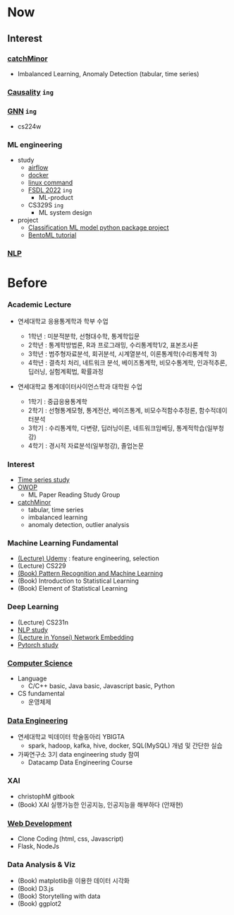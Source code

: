 # Now
## Interest
### [catchMinor](https://github.com/minsoo9506/catchMinor)
- Imbalanced Learning, Anomaly Detection (tabular, time series)
### [Causality](https://github.com/minsoo9506/causality-study) `ing`
### [GNN](https://github.com/minsoo9506/cs224w-study) `ing`
- cs224w
### ML engineering
- study
  - [airflow](https://minsoo9506.github.io/categories/airflow/) 
  - [docker](https://minsoo9506.github.io/categories/docker/)
  - [linux command](https://minsoo9506.github.io/04-linux-udemy/)
  - [FSDL 2022](https://github.com/minsoo9506/FSDL2022-study) `ing`
    - ML-product
  - CS329S `ing`
    - ML system design
- project
  - [Classification ML model python package project](https://github.com/minsoo9506/fraudDetection)
  - [BentoML tutorial](https://github.com/minsoo9506/BentoML-model-serving)
### [NLP](https://github.com/minsoo9506/NLP-study)

# Before
### Academic Lecture
- 연세대학교 응용통계학과 학부 수업
  - 1학년 : 미분적분학, 선형대수학, 통계학입문
  - 2학년 : 통계학방법론, R과 프로그래밍, 수리통계학1/2, 표본조사론
  - 3학년 : 범주형자료분석, 회귀분석, 시계열분석, 이론통계학(수리통계학 3)
  - 4학년 : 결측치 처리, 네트워크 분석, 베이즈통계학, 비모수통계학, 인과적추론, 딥러닝, 실험계획법, 확률과정

- 연세대학교 통계데이터사이언스학과 대학원 수업
  - 1학기 : 중급응용통계학
  - 2학기 : 선형통계모형, 통계전산, 베이즈통계, 비모수적함수추정론, 함수적데이터분석
  - 3학기 : 수리통계학, 다변량, 딥러닝이론, 네트워크임베딩, 통계적학습(일부청강)
  - 4학기 : 경시적 자료분석(일부청강), 졸업논문

### Interest
- [Time series study](https://github.com/minsoo9506/time-series-study)
- [OWOP](https://github.com/minsoo9506/OWOP)
  - ML Paper Reading Study Group
- [catchMinor](https://github.com/minsoo9506/catchMinor)
  - tabular, time series
  - imbalanced learning
  - anomaly detection, outlier analysis 

### Machine Learning Fundamental
- [(Lecture) Udemy](https://github.com/minsoo9506/udemy_FE_FS) : feature engineering, selection
- (Lecture) CS229
- [(Book) Pattern Recognition and Machine Learning](https://minsoo9506.github.io/contact/)
- (Book) Introduction to Statistical Learning
- (Book) Element of Statistical Learning

### Deep Learning
- (Lecture) CS231n
- [NLP study](https://github.com/minsoo9506/NLP-study)
- [(Lecture in Yonsei) Network Embedding](https://github.com/minsoo9506/network-embedding)
- [Pytorch study](https://github.com/minsoo9506/pytorch-study)

### [Computer Science](https://github.com/minsoo9506/computer-science-study)
- Language
  - C/C++ basic, Java basic, Javascript basic, Python
- CS fundamental
  - 운영체제

### [Data Engineering](https://github.com/minsoo9506/data-engineering-study)
  - 연세대학교 빅데이터 학술동아리 YBIGTA
    - spark, hadoop, kafka, hive, docker, SQL(MySQL) 개념 및 간단한 실습
  - 가짜연구소 3기 data engineering study 참여
    - Datacamp Data Engineering Course

### XAI
  - christophM gitbook
  - (Book) XAI 실행가능한 인공지능, 인공지능을 해부하다 (안재현)

### [Web Development](https://github.com/minsoo9506/web-dev-study)
  - Clone Coding (html, css, Javascript)
  - Flask, NodeJs

### Data Analysis & Viz
- (Book) matplotlib을 이용한 데이터 시각화
- (Book) D3.js
- (Book) Storytelling with data
- (Book) ggplot2
